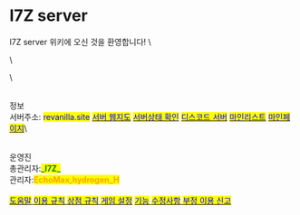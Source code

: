# I7Z server

I7Z server 위키에 오신 것을 환영합니다!
\

\

\

\
정보
\
서버주소: <mark style="color:blue;">revanilla.site</mark> [<mark style="color:blue;">서버 웹지도</mark>](https://map.revanilla.site/) [<mark style="color:blue;">서버상태 확인</mark>](https://stats.uptimerobot.com/k0nZDhkK9G) [<mark style="color:blue;">디스코드 서버</mark>](https://discord.gg/38rbWNquaK) [<mark style="color:blue;">마인리스트</mark>](https://minelist.kr/servers/revanilla.site) [<mark style="color:blue;">마인페이지​</mark>](https://mine.page/server/revanilla.site)
\

\
운영진
\
총관리자:<mark style="color:green;">**\_I7Z\_**</mark>
\
관리자:<mark style="color:orange;">**EchoMax,hydrogen\_H**</mark>
\
​
\
[<mark style="color:blue;">도움말</mark>
](broken-reference) [<mark style="color:blue;">이용 규칙</mark>
](docs-1/rules.md) [<mark style="color:blue;">상점 규칙</mark> ](broken-reference)[<mark style="color:blue;">게임 설정</mark>](docs-2/undefined.md)
&#x20;[<mark style="color:blue;">기능</mark> ](docs-2/undefined-2/)[<mark style="color:blue;">수정사항</mark>](docs-2/undefined-1.md)[
&#x20;<mark style="color:blue;">부정 이용 신고</mark>](broken-reference)
